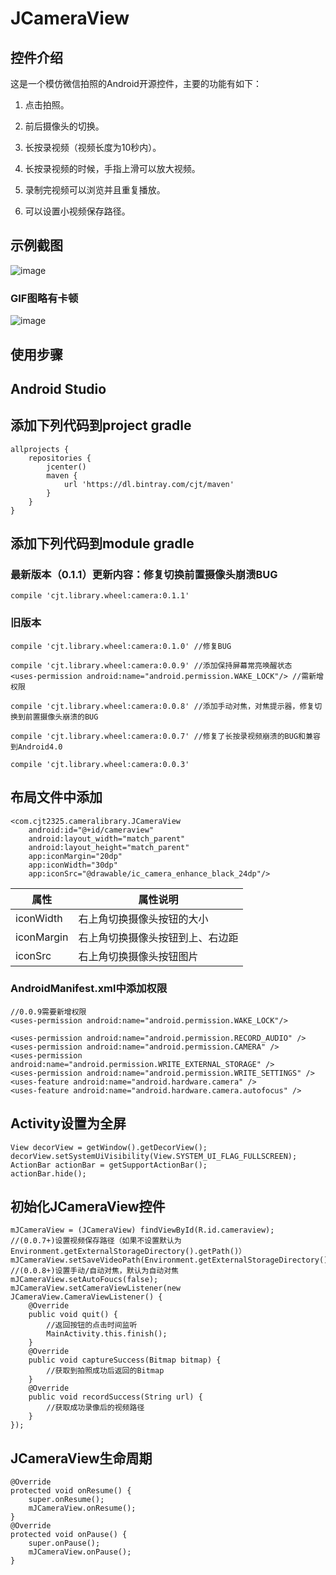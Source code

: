# JCameraView
## 控件介绍
这是一个模仿微信拍照的Android开源控件，主要的功能有如下：

1. 点击拍照。

2. 前后摄像头的切换。

3. 长按录视频（视频长度为10秒内）。

4. 长按录视频的时候，手指上滑可以放大视频。

5. 录制完视频可以浏览并且重复播放。

6. 可以设置小视频保存路径。

## 示例截图

![image](https://github.com/CJT2325/CameraView/blob/master/assets/65A0.tmp.jpg)

### GIF图略有卡顿

![image](https://github.com/CJT2325/CameraView/blob/master/assets/video.gif)

## 使用步骤
## Android Studio
## 添加下列代码到project gradle
```
allprojects {
    repositories {
        jcenter()
        maven {
            url 'https://dl.bintray.com/cjt/maven'
        }
    }
}
```
## 添加下列代码到module gradle
### 最新版本（0.1.1）更新内容：修复切换前置摄像头崩溃BUG
```
compile 'cjt.library.wheel:camera:0.1.1'

```
### 旧版本
```
compile 'cjt.library.wheel:camera:0.1.0' //修复BUG

compile 'cjt.library.wheel:camera:0.0.9' //添加保持屏幕常亮唤醒状态
<uses-permission android:name="android.permission.WAKE_LOCK"/> //需新增权限

compile 'cjt.library.wheel:camera:0.0.8' //添加手动对焦，对焦提示器，修复切换到前置摄像头崩溃的BUG

compile 'cjt.library.wheel:camera:0.0.7' //修复了长按录视频崩溃的BUG和兼容到Android4.0

compile 'cjt.library.wheel:camera:0.0.3' 
```
## 布局文件中添加
```
<com.cjt2325.cameralibrary.JCameraView
    android:id="@+id/cameraview"
    android:layout_width="match_parent"
    android:layout_height="match_parent"
    app:iconMargin="20dp"
    app:iconWidth="30dp"
    app:iconSrc="@drawable/ic_camera_enhance_black_24dp"/>
```


属性 | 属性说明
---|---
iconWidth | 右上角切换摄像头按钮的大小
iconMargin | 右上角切换摄像头按钮到上、右边距
iconSrc | 右上角切换摄像头按钮图片



### AndroidManifest.xml中添加权限
```
//0.0.9需要新增权限
<uses-permission android:name="android.permission.WAKE_LOCK"/>

<uses-permission android:name="android.permission.RECORD_AUDIO" />
<uses-permission android:name="android.permission.CAMERA" />
<uses-permission android:name="android.permission.WRITE_EXTERNAL_STORAGE" />
<uses-permission android:name="android.permission.WRITE_SETTINGS" />
<uses-feature android:name="android.hardware.camera" />
<uses-feature android:name="android.hardware.camera.autofocus" />
```
## Activity设置为全屏
```
View decorView = getWindow().getDecorView();
decorView.setSystemUiVisibility(View.SYSTEM_UI_FLAG_FULLSCREEN);
ActionBar actionBar = getSupportActionBar();
actionBar.hide();
```
## 初始化JCameraView控件
```
mJCameraView = (JCameraView) findViewById(R.id.cameraview);
//(0.0.7+)设置视频保存路径（如果不设置默认为Environment.getExternalStorageDirectory().getPath()）
mJCameraView.setSaveVideoPath(Environment.getExternalStorageDirectory().getPath());
//(0.0.8+)设置手动/自动对焦，默认为自动对焦
mJCameraView.setAutoFoucs(false);
mJCameraView.setCameraViewListener(new JCameraView.CameraViewListener() {
    @Override
    public void quit() {
        //返回按钮的点击时间监听
        MainActivity.this.finish();
    }
    @Override
    public void captureSuccess(Bitmap bitmap) {
        //获取到拍照成功后返回的Bitmap
    }
    @Override
    public void recordSuccess(String url) {
        //获取成功录像后的视频路径
    }
});
```
## JCameraView生命周期
```
@Override
protected void onResume() {
    super.onResume();
    mJCameraView.onResume();
}
@Override
protected void onPause() {
    super.onPause();
    mJCameraView.onPause();
}
```
